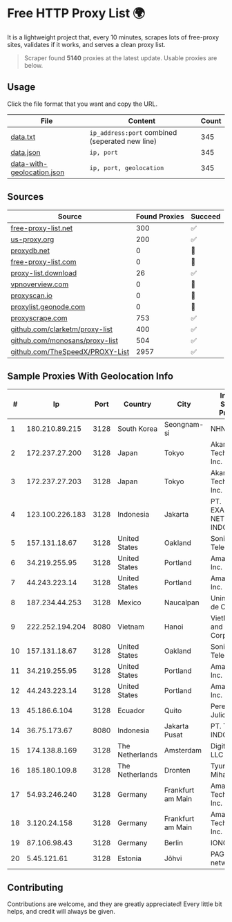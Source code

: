 
# Free HTTP Proxy List 🌍

It is a lightweight project that, every 10 minutes, scrapes lots of free-proxy sites, validates if it works, and serves a clean proxy list.


> Scraper found **5140** proxies at the latest update. Usable proxies are below.

## Usage

Click the file format that you want and copy the URL.


|File|Content|Count|
|----|-------|-----|
|[data.txt](https://raw.githubusercontent.com/themiralay/Proxy-List-World/master/data.txt)|`ip_address:port` combined (seperated new line)|345|
|[data.json](https://raw.githubusercontent.com/themiralay/Proxy-List-World/master/data.json)|`ip, port`|345|
|[data-with-geolocation.json](https://raw.githubusercontent.com/themiralay/Proxy-List-World/master/data-with-geolocation.json)|`ip, port, geolocation`|345|

## Sources

|Source|Found Proxies|Succeed|
|------|-------------|-------|
|[free-proxy-list.net](https://free-proxy-list.net)|300|✅|
|[us-proxy.org](https://www.us-proxy.org)|200|✅|
|[proxydb.net](http://proxydb.net)|0|🚫|
|[free-proxy-list.com](https://free-proxy-list.com/?page=&port=&type%5B%5D=http&type%5B%5D=https&up_time=0&search=Search)|0|🚫|
|[proxy-list.download](https://www.proxy-list.download/HTTP)|26|✅|
|[vpnoverview.com](https://vpnoverview.com/privacy/anonymous-browsing/free-proxy-servers)|0|🚫|
|[proxyscan.io](https://www.proxyscan.io)|0|🚫|
|[proxylist.geonode.com](https://proxylist.geonode.com/api/proxy-list?limit=300&page=1&sort_by=lastChecked&sort_type=desc&protocols=http,https)|0|🚫|
|[proxyscrape.com](https://api.proxyscrape.com/v2/?request=displayproxies&protocol=http&timeout=10000&country=all&ssl=all&anonymity=all)|753|✅|
|[github.com/clarketm/proxy-list](https://raw.githubusercontent.com/clarketm/proxy-list/master/proxy-list-raw.txt)|400|✅|
|[github.com/monosans/proxy-list](https://raw.githubusercontent.com/monosans/proxy-list/main/proxies/http.txt)|504|✅|
|[github.com/TheSpeedX/PROXY-List](https://raw.githubusercontent.com/TheSpeedX/PROXY-List/master/http.txt)|2957|✅|


## Sample Proxies With Geolocation Info

|#|Ip|Port|Country|City|Internet Service Provider|
|-|--|----|-------|----|-------------------------|
|1|180.210.89.215|3128|South Korea|Seongnam-si|NHNCLOUD|
|2|172.237.27.200|3128|Japan|Tokyo|Akamai Technologies, Inc.|
|3|172.237.27.203|3128|Japan|Tokyo|Akamai Technologies, Inc.|
|4|123.100.226.183|3128|Indonesia|Jakarta|PT. EXABYTES NETWORK INDONESIA|
|5|157.131.18.67|3128|United States|Oakland|Sonic Telecom LLC|
|6|34.219.255.95|3128|United States|Portland|Amazon.com, Inc.|
|7|44.243.223.14|3128|United States|Portland|Amazon.com, Inc.|
|8|187.234.44.253|3128|Mexico|Naucalpan|Uninet S.A. de C.V.|
|9|222.252.194.204|8080|Vietnam|Hanoi|VietNam Post and Telecom Corporation|
|10|157.131.18.67|3128|United States|Oakland|Sonic Telecom LLC|
|11|34.219.255.95|3128|United States|Portland|Amazon.com, Inc.|
|12|44.243.223.14|3128|United States|Portland|Amazon.com, Inc.|
|13|45.186.6.104|3128|Ecuador|Quito|Perez Tito Julio Cesar|
|14|36.75.173.67|8080|Indonesia|Jakarta Pusat|PT. TELKOM INDONESIA|
|15|174.138.8.169|3128|The Netherlands|Amsterdam|DigitalOcean, LLC|
|16|185.180.109.8|3128|The Netherlands|Dronten|Tyurin Viktor Mihaylovich|
|17|54.93.246.240|3128|Germany|Frankfurt am Main|Amazon Technologies Inc.|
|18|3.120.24.158|3128|Germany|Frankfurt am Main|Amazon Technologies Inc.|
|19|87.106.98.43|3128|Germany|Berlin|IONOS SE|
|20|5.45.121.61|3128|Estonia|Jõhvi|PAGM network|



## Contributing

Contributions are welcome, and they are greatly appreciated! Every
little bit helps, and credit will always be given.

